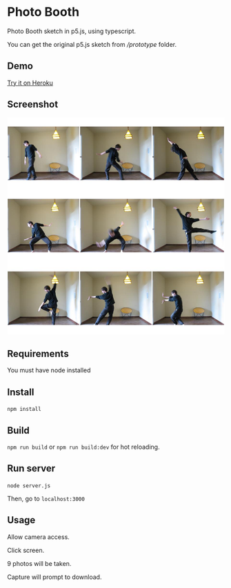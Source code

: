 # Photo Booth

Photo Booth sketch in p5.js, using typescript.

You can get the original p5.js sketch from _/prototype_ folder.

## Demo

[Try it on Heroku](https://morning-scrubland-20460.herokuapp.com/)

## Screenshot

![screenshot](./screenshot.jpg)

## Requirements

You must have node installed

## Install

`npm install`

## Build

`npm run build` or `npm run build:dev` for hot reloading.

## Run server

`node server.js`

Then, go to `localhost:3000`

## Usage

Allow camera access.

Click screen.

9 photos will be taken.

Capture will prompt to download.
